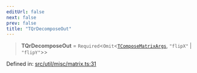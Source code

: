 ```yaml
---
editUrl: false
next: false
prev: false
title: "TQrDecomposeOut"
---
```


> **TQrDecomposeOut** = `Required`\<`Omit`\<[`TComposeMatrixArgs`](/api/fabric/namespaces/util/type-aliases/tcomposematrixargs/), `"flipX"` \| `"flipY"`\>\>

Defined in: [src/util/misc/matrix.ts:31](https://github.com/fabricjs/fabric.js/blob/b4f67b1cfd353d0e2763b168e07bce6b67895452/src/util/misc/matrix.ts#L31)
